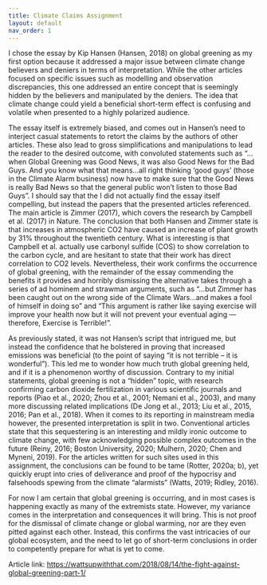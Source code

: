 ```yaml
---
title: Climate Claims Assignment
layout: default
nav_order: 1
---
```

I chose the essay by Kip Hansen (Hansen, 2018) on global greening as my first option because it addressed a major issue between climate change believers and deniers in terms of interpretation. While the other articles focused on specific issues such as modelling and observation discrepancies, this one addressed an entire concept that is seemingly hidden by the believers and manipulated by the deniers. The idea that climate change could yield a beneficial short-term effect is confusing and volatile when presented to a highly polarized audience. 

The essay itself is extremely biased, and comes out in Hansen’s need to interject casual statements to retort the claims by the authors of other articles. These also lead to gross simplifications and manipulations to lead the reader to the desired outcome, with convoluted statements such as “…when Global Greening was Good News, it was also Good News for the Bad Guys.  And you know what that means…all right thinking ‘good guys’ (those in the Climate Alarm business) now have to make sure that the Good News is really Bad News so that the general public won’t listen to those Bad Guys”. I should say that the I did not actually find the essay itself compelling, but instead the papers that the presented articles referenced. The main article is Zimmer (2017), which covers the research by Campbell et al. (2017) in Nature. The conclusion that both Hansen and Zimmer state is that increases in atmospheric CO2 have caused an increase of plant growth by 31% throughout the twentieth century. What is interesting is that Campbell et al. actually use carbonyl sulfide (COS) to show correlation to the carbon cycle, and are hesitant to state that their work has direct correlation to CO2 levels. Nevertheless, their work confirms the occurrence of global greening, with the remainder of the essay commending the benefits it provides and horribly dismissing the alternative takes through a series of ad hominem and strawman arguments, such as “…but Zimmer has been caught out on the wrong side of the Climate Wars…and makes a fool of himself in doing so” and “This argument is rather like saying exercise will improve your health now but it will not prevent your eventual aging  — therefore, Exercise is Terrible!”.

As previously stated, it was not Hansen’s script that intrigued me, but instead the confidence that he bolstered in proving that increased emissions was beneficial (to the point of saying “it is not terrible – it is wonderful”). This led me to wonder how much truth global greening held, and if it is a phenomenon worthy of discussion. Contrary to my initial statements, global greening is not a “hidden” topic, with research confirming carbon dioxide fertilization in various scientific journals and reports (Piao et al., 2020; Zhou et al., 2001; Nemani et al., 2003), and many more discussing related implications (De Jong et al., 2013; Liu et al., 2015, 2016; Pan et al., 2018). When it comes to its reporting in mainstream media however, the presented interpretation is split in two. Conventional articles state that this sequestering is an interesting and mildly ironic outcome to climate change, with few acknowledging possible complex outcomes in the future (Reiny, 2016; Boston University, 2020; Mulhern, 2020; Chen and Myneni, 2019). For the articles written for such sites used in this assignment, the conclusions can be found to be tame (Rotter, 2020a; b), yet quickly erupt into cries of deliverance and proof of the hypocrisy and falsehoods spewing from the climate “alarmists” (Watts, 2019; Ridley, 2016).

For now I am certain that global greening is occurring, and in most cases is happening exactly as many of the extremists state. However, my variance comes in the interpretation and consequences it will bring. This is not proof for the dismissal of climate change or global warming, nor are they even pitted against each other. Instead, this confirms the vast intricacies of our global ecosystem, and the need to let go of short-term conclusions in order to competently prepare for what is yet to come.

Article link: https://wattsupwiththat.com/2018/08/14/the-fight-against-global-greening-part-1/
